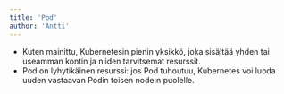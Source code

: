 ```yaml
---
title: 'Pod'
author: 'Antti'
---
```


- Kuten mainittu, Kubernetesin pienin yksikkö, joka sisältää yhden tai useamman kontin ja niiden tarvitsemat resurssit.  
- Pod on lyhytikäinen resurssi: jos Pod tuhoutuu, Kubernetes voi luoda uuden vastaavan Podin toisen node:n puolelle.